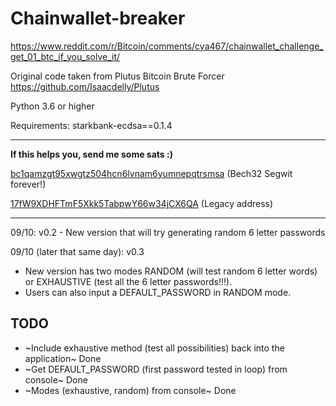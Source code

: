 # Chainwallet-breaker
https://www.reddit.com/r/Bitcoin/comments/cya467/chainwallet_challenge_get_01_btc_if_you_solve_it/

Original code taken from Plutus Bitcoin Brute Forcer https://github.com/Isaacdelly/Plutus

Python 3.6 or higher

Requirements: starkbank-ecdsa==0.1.4

----------------------------

**If this helps you, send me some sats :)**

[bc1qamzgt95xwgtz504hcn6lvnam6yumnepqtrsmsa](bitcoin:bc1qamzgt95xwgtz504hcn6lvnam6yumnepqtrsmsa) (Bech32 Segwit forever!)

[17fW9XDHFTmF5Xkk5TabpwY66w34jCX6QA](bitcoin:17fW9XDHFTmF5Xkk5TabpwY66w34jCX6QA) (Legacy address)

----------------------------

09/10: v0.2 - New version that will try generating random 6 letter passwords

09/10 (later that same day): v0.3
- New version has two modes RANDOM (will test random 6 letter words) or EXHAUSTIVE (test all the 6 letter passwords!!!).
- Users can also input a DEFAULT_PASSWORD in RANDOM mode.

## TODO
- ~Include exhaustive method (test all possibilities) back into the application~ Done
- ~Get DEFAULT_PASSWORD (first password tested in loop) from console~ Done
- ~Modes (exhaustive, random) from console~ Done

